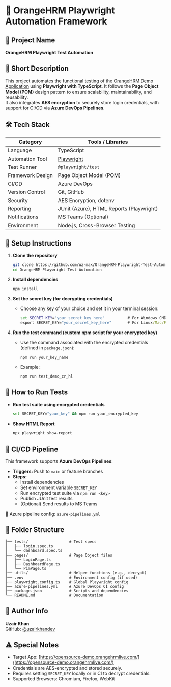 
# 🧪 OrangeHRM Playwright Automation Framework

## 📌 Project Name
**OrangeHRM Playwright Test Automation**

## 📄 Short Description

This project automates the functional testing of the [OrangeHRM Demo Application](https://opensource-demo.orangehrmlive.com/) using **Playwright with TypeScript**. It follows the **Page Object Model (POM)** design pattern to ensure scalability, maintainability, and reusability.  
It also integrates **AES encryption** to securely store login credentials, with support for CI/CD via **Azure DevOps Pipelines**.

## 🛠 Tech Stack

| Category          | Tools / Libraries                               |
|-------------------|--------------------------------------------------|
| Language          | TypeScript                                       |
| Automation Tool   | [Playwright](https://playwright.dev/)           |
| Test Runner       | `@playwright/test`                               |
| Framework Design  | Page Object Model (POM)                          |
| CI/CD             | Azure DevOps                                     |
| Version Control   | Git, GitHub                                      |
| Security          | AES Encryption, dotenv                           |
| Reporting         | JUnit (Azure), HTML Reports (Playwright)        |
| Notifications     | MS Teams (Optional)                              |
| Environment       | Node.js, Cross-Browser Testing                   |

## 🚀 Setup Instructions

1. **Clone the repository**
   ```bash
   git clone https://github.com/uz-max/OrangeHRM-Playwright-Test-Automation.git
   cd OrangeHRM-Playwright-Test-Automation
   ```

2. **Install dependencies**
   ```cmd
   npm install
   ```

3. **Set the secret key (for decrypting credentials)**
   - Choose any key of your choice and set it in your terminal session:
     ```cmd
     set SECRET_KEY="your_secret_key_here"          # For Windows CMD
     export SECRET_KEY="your_secret_key_here"       # For Linux/Mac/PowerShell
     ```

4. **Run the test command (custom npm script for your encrypted key)**
   - Use the command associated with the encrypted credentials (defined in `package.json`):
     ```bash
     npm run your_key_name
     ```
   - Example:
     ```bash
     npm run test_demo_cr_hl
     ```

## 🧪 How to Run Tests

- **Run test suite using encrypted credentials**
  ```bash
  set SECRET_KEY="your_key" && npm run your_encrypted_key
  ```

- **Show HTML Report**
  ```bash
  npx playwright show-report
  ```

## 🔄 CI/CD Pipeline

This framework supports **Azure DevOps Pipelines**:

- **Triggers:** Push to `main` or feature branches
- **Steps:**
  - Install dependencies
  - Set environment variable `SECRET_KEY`
  - Run encrypted test suite via `npm run <key>`
  - Publish JUnit test results
  - (Optional) Send results to MS Teams

📄 Azure pipeline config: `azure-pipelines.yml`

## 📁 Folder Structure

```
├── tests/                  # Test specs
│   ├── login.spec.ts
│   └── dashboard.spec.ts
├── pages/                  # Page Object files
│   ├── LoginPage.ts
│   ├── DashboardPage.ts
│   └── PimPage.ts
├── utils/                  # Helper functions (e.g., decrypt)
├── .env                    # Environment config (if used)
├── playwright.config.ts    # Global Playwright config
├── azure-pipelines.yml     # Azure DevOps CI config
├── package.json            # Scripts and dependencies
└── README.md               # Documentation
```

## 👤 Author Info

**Uzair Khan**  
GitHub: [@uzairkhandev](https://github.com/uz-max/OrangeHRM-Playwright-Test-Automation.git)

## ⚠️ Special Notes

- Target App: [https://opensource-demo.orangehrmlive.com/](https://opensource-demo.orangehrmlive.com/)
- Credentials are AES-encrypted and stored securely.
- Requires setting `SECRET_KEY` locally or in CI to decrypt credentials.
- Supported Browsers: Chromium, Firefox, WebKit
